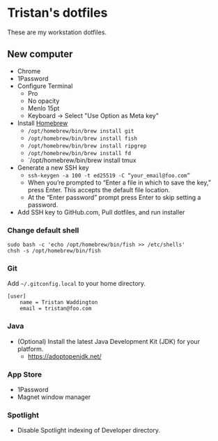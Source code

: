 # Tristan's dotfiles

These are my workstation dotfiles.

## New computer

- Chrome
- 1Password
- Configure Terminal
    - Pro
    - No opacity
    - Menlo 15pt
    - Keyboard -> Select "Use Option as Meta key"
- Install [Homebrew](https://brew.sh/)
  - `/opt/homebrew/bin/brew install git`
  - `/opt/homebrew/bin/brew install fish`
  - `/opt/homebrew/bin/brew install ripgrep`
  - `/opt/homebrew/bin/brew install fd`
  - `/opt/homebrew/bin/brew install tmux
- Generate a new SSH key
  - `ssh-keygen -a 100 -t ed25519 -C “your_email@foo.com”`
  - When you’re prompted to “Enter a file in which to save the key,” press Enter. This accepts the default file location.
  - At the “Enter password” prompt press Enter to skip setting a password.
- Add SSH key to GitHub.com, Pull dotfiles, and run installer

### Change default shell

```
sudo bash -c 'echo /opt/homebrew/bin/fish >> /etc/shells'
chsh -s /opt/homebrew/bin/fish
```

### Git

Add `~/.gitconfig.local` to your home directory.

```
[user]
    name = Tristan Waddington
    email = tristan@foo.com
```

### Java

- (Optional) Install the latest Java Development Kit (JDK) for your platform.
  - https://adoptopenjdk.net/

### App Store

- 1Password
- Magnet window manager

### Spotlight

- Disable Spotlight indexing of Developer directory.
